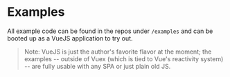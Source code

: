 # Examples


All example code can be found in the repos under `/examples` and can be booted up as a VueJS application to try out.

> Note: VueJS is just the author's favorite flavor at the moment; the examples -- outside of Vuex (which is tied to Vue's reactivity system) -- are fully usable with any SPA or just plain old JS.
